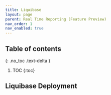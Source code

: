 ```yaml
---
title: Liquibase
layout: page
parent: Real Time Reporting (Feature Preview)
nav_order: 1
nav_enabled: true
---
```


## Table of contents
{: .no_toc .text-delta }

1. TOC
{:toc}

## Liquibase Deployment
